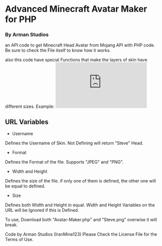 # Advanced Minecraft Avatar Maker for PHP
### By Arman Studios

an API code to get Minecraft Head Avatar from Mojang API with PHP code.
Be sure to check the File itself to know how it works.

also this code have special Functions that make the layers of skin have different sizes.
Example:
![IranMine123](https://api.armanstudios.ir/apps/minecraft/avatar-maker.php?username=IranMine123)


## URL Variables
- Username

Defines the Username of Skin. Not Defining will return "Steve" Head.
- Format

Defines the Format of the file. Supports "JPEG" and "PNG".
- Width and Height

Defines the size of the file. if only one of them is defined, the other one will be equal to defined.
- Size

Defines both Width and Height in equal. Width and Height Variables on the URL will be Ignored if this is Defined.


To use, Download both "Avatar-Maker.php" and "Steve.png" overwise it will break.


Code by Arman Studios (IranMine123)
Please Check the License File for the Terms of Use.
